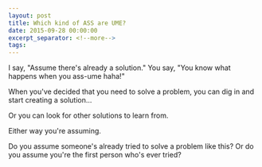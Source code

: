```yaml
---
layout: post
title: Which kind of ASS are UME?
date: 2015-09-28 00:00:00
excerpt_separator: <!--more-->
tags:
---
```


I say, "Assume there's already a solution."  You say, "You know what happens when you ass-ume haha!"

When you've decided that you need to solve a problem, you can dig in and start creating a solution...
<!--more-->

Or you can look for other solutions to learn from.

Either way you're assuming.

Do you assume someone's already tried to solve a problem like this? Or do you assume you're the first person who's ever tried?
